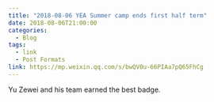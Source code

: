 ```yaml
---
title: "2018-08-06 YEA Summer camp ends first half term"
date: 2018-08-06T21:00:00
categories:
  - Blog
tags:
  - link
  - Post Formats
link: https://mp.weixin.qq.com/s/bwQV0u-66PIAa7pQ65FhCg
---
```

Yu Zewei and his team earned the best badge.
